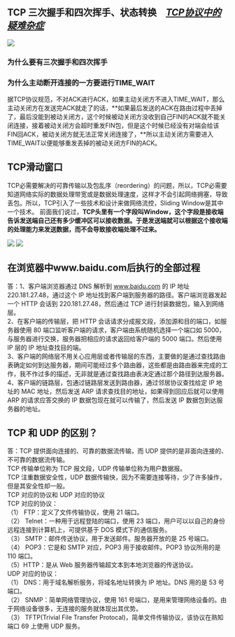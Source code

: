 ## TCP 三次握手和四次挥手、状态转换　***[TCP协议中的疑难杂症](https://blog.csdn.net/tengxy_cloud/article/details/52329141)***

![](https://github.com/desiress/Learn-Notes/blob/master/docs/image/TCP%E7%8A%B6%E6%80%81%E8%A3%85%E6%8D%A2.jpg)
### 为什么要有三次握手和四次挥手  
### 为什么主动断开连接的一方要进行TIME_WAIT  
据TCP协议规范，不对ACK进行ACK，如果主动关闭方不进入TIME_WAIT，那么主动关闭方在发送完ACK就走了的话，**如果最后发送的ACK在路由过程中丢掉了，最后没能到被动关闭方，这个时候被动关闭方没收到自己FIN的ACK就不能关闭连接，接着被动关闭方会超时重发FIN包，但是这个时候已经没有对端会给该FIN回ACK，被动关闭方就无法正常关闭连接了，**所以主动关闭方需要进入TIME_WAIT以便能够重发丢掉的被动关闭方FIN的ACK。  

## TCP滑动窗口
TCP必需要解决的可靠传输以及包乱序（reordering）的问题，所以，TCP必需要知道网络实际的数据处理带宽或是数据处理速度，这样才不会引起网络拥塞，导致丢包。所以，TCP引入了一些技术和设计来做网络流控，Sliding Window是其中一个技术。 前面我们说过，**TCP头里有一个字段叫Window，这个字段是接收端告诉发送端自己还有多少缓冲区可以接收数据。于是发送端就可以根据这个接收端的处理能力来发送数据，而不会导致接收端处理不过来。**

![](https://github.com/desiress/Learn-Notes/blob/master/docs/image/%E6%BB%91%E5%8A%A8%E7%AA%97%E5%8F%A31.png)
![](https://github.com/desiress/Learn-Notes/blob/master/docs/image/%E6%BB%91%E5%8A%A8%E7%AA%97%E5%8F%A32.png)


## 在浏览器中www.baidu.com后执行的全部过程

答：1、客户端浏览器通过 DNS 解析到 www.baidu.com 的 IP 地址 220.181.27.48，通过这个 IP 地址找到客户端到服务器的路径。客户端浏览器发起一个 HTTP 会话到 220.181.27.48，然后通过 TCP 进行封装数据包，输入到网络层。  
2、在客户端的传输层，把 HTTP 会话请求分成报文段，添加源和目的端口，如服务器使用 80 端口监听客户端的请求，客户端由系统随机选择一个端口如 5000，与服务器进行交换，服务器把相应的请求返回给客户端的 5000 端口。然后使用 IP 层的 IP 地址查找目的端。  
3、客户端的网络层不用关心应用层或者传输层的东西，主要做的是通过查找路由表确定如何到达服务器，期间可能经过多个路由器，这些都是由路由器来完成的工作，我不作过多的描述，无非就是通过查找路由表决定通过那个路径到达服务器。  
4、客户端的链路层，包通过链路层发送到路由器，通过邻居协议查找给定 IP 地址的 MAC 地址，然后发送 ARP 请求查找目的地址，如果得到回应后就可以使用 ARP 的请求应答交换的 IP 数据包现在就可以传输了，然后发送 IP 数据包到达服务器的地址。  

## TCP 和 UDP 的区别？

答：TCP 提供面向连接的、可靠的数据流传输，而 UDP 提供的是非面向连接的、不可靠的数据流传输。  
TCP 传输单位称为 TCP 报文段，UDP 传输单位称为用户数据报。  
TCP 注重数据安全性，UDP 数据传输快，因为不需要连接等待，少了许多操作，但是其安全性却一般。  
TCP 对应的协议和 UDP 对应的协议  
TCP 对应的协议：  
（1） FTP：定义了文件传输协议，使用 21 端口。  
（2） Telnet：一种用于远程登陆的端口，使用 23 端口，用户可以以自己的身份远程连接到计算机上，可提供基于 DOS 模式下的通信服务。  
（3） SMTP：邮件传送协议，用于发送邮件。服务器开放的是 25 号端口。  
（4） POP3：它是和 SMTP 对应，POP3 用于接收邮件。POP3 协议所用的是 110 端口。  
（5）HTTP：是从 Web 服务器传输超文本到本地浏览器的传送协议。  
UDP 对应的协议：  
（1） DNS：用于域名解析服务，将域名地址转换为 IP 地址。DNS 用的是 53 号端口。  
（2） SNMP：简单网络管理协议，使用 161 号端口，是用来管理网络设备的。由于网络设备很多，无连接的服务就体现出其优势。  
（3） TFTP(Trivial File Transfer Protocal)，简单文件传输协议，该协议在熟知端口 69 上使用 UDP 服务。  

